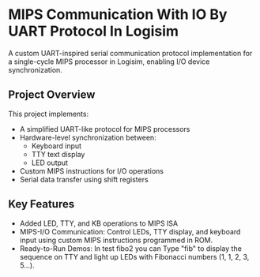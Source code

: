 # MIPS Communication With IO By UART Protocol In Logisim

A custom UART-inspired serial communication protocol implementation for a single-cycle MIPS processor in Logisim, enabling I/O device synchronization.

## Project Overview

This project implements:
- A simplified UART-like protocol for MIPS processors
- Hardware-level synchronization between:
  - Keyboard input
  - TTY text display 
  - LED output
- Custom MIPS instructions for I/O operations
- Serial data transfer using shift registers

## Key Features

- Added LED, TTY, and KB operations to MIPS ISA 
- MIPS-I/O Communication: Control LEDs, TTY display, and keyboard input using custom MIPS instructions programmed in ROM.
- Ready-to-Run Demos: In test fibo2 you can Type "fib" to display the sequence on TTY and light up LEDs with Fibonacci numbers (1, 1, 2, 3, 5...).
